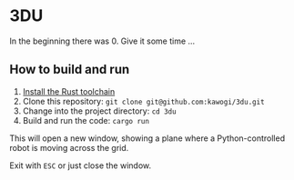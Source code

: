 # 3DU

In the beginning there was 0. Give it some time …

## How to build and run

1. [Install the Rust toolchain](https://www.rust-lang.org/learn/get-started)
2. Clone this repository: `git clone git@github.com:kawogi/3du.git`
3. Change into the project directory: `cd 3du`
4. Build and run the code: `cargo run`

This will open a new window, showing a plane where a Python-controlled robot is moving across the grid.

Exit with `ESC` or just close the window.
